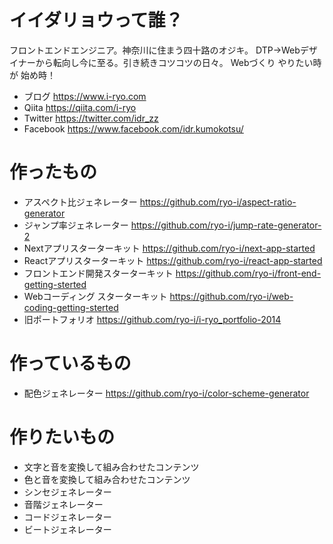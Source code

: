 # イイダリョウって誰？

フロントエンドエンジニア。神奈川に住まう四十路のオジキ。 DTP→Webデザイナーから転向し今に至る。引き続きコツコツの日々。
Webづくり やりたい時が 始め時！

* ブログ https://www.i-ryo.com
* Qiita https://qiita.com/i-ryo
* Twitter https://twitter.com/idr_zz 
* Facebook https://www.facebook.com/idr.kumokotsu/

# 作ったもの

* アスペクト比ジェネレーター https://github.com/ryo-i/aspect-ratio-generator
* ジャンプ率ジェネレーター https://github.com/ryo-i/jump-rate-generator-2
* Nextアプリスターターキット https://github.com/ryo-i/next-app-started
* Reactアプリスターターキット https://github.com/ryo-i/react-app-started
* フロントエンド開発スターターキット https://github.com/ryo-i/front-end-getting-sterted
* Webコーディング スターターキット https://github.com/ryo-i/web-coding-getting-sterted
* 旧ポートフォリオ https://github.com/ryo-i/i-ryo_portfolio-2014

# 作っているもの

* 配色ジェネレーター https://github.com/ryo-i/color-scheme-generator

# 作りたいもの

* 文字と音を変換して組み合わせたコンテンツ
* 色と音を変換して組み合わせたコンテンツ
* シンセジェネレーター
* 音階ジェネレーター
* コードジェネレーター
* ビートジェネレーター
